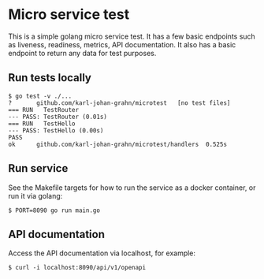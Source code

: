 # Micro service test
This is a simple golang micro service test.
It has a few basic endpoints such as liveness, readiness, metrics, API documentation.
It also has a basic endpoint to return any data for test purposes.

## Run tests locally
```
$ go test -v ./...
?       github.com/karl-johan-grahn/microtest   [no test files]
=== RUN   TestRouter
--- PASS: TestRouter (0.01s)
=== RUN   TestHello
--- PASS: TestHello (0.00s)
PASS
ok      github.com/karl-johan-grahn/microtest/handlers  0.525s
```

## Run service
See the Makefile targets for how to run the service as a docker container,
or run it via golang:
```
$ PORT=8090 go run main.go
```

## API documentation
Access the API documentation via localhost, for example:
```
$ curl -i localhost:8090/api/v1/openapi
```
